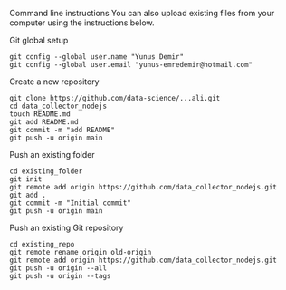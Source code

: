 Command line instructions
You can also upload existing files from your computer using the instructions below.


Git global setup  
```
git config --global user.name "Yunus Demir"
git config --global user.email "yunus-emredemir@hotmail.com"
```

Create a new repository  
```
git clone https://github.com/data-science/...ali.git
cd data_collector_nodejs
touch README.md
git add README.md
git commit -m "add README"
git push -u origin main
```

Push an existing folder  
```
cd existing_folder
git init
git remote add origin https://github.com/data_collector_nodejs.git
git add .
git commit -m "Initial commit"
git push -u origin main
```

Push an existing Git repository  
```
cd existing_repo
git remote rename origin old-origin
git remote add origin https://github.com/data_collector_nodejs.git
git push -u origin --all
git push -u origin --tags
```
